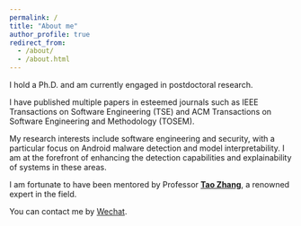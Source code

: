 ```yaml
---
permalink: /
title: "About me"
author_profile: true
redirect_from: 
  - /about/
  - /about.html
---
```


I hold a Ph.D. and am currently engaged in postdoctoral research. 

I have published multiple papers in esteemed journals such as IEEE Transactions on Software Engineering (TSE) and ACM Transactions on Software Engineering and Methodology (TOSEM). 

My research interests include software engineering and security, with a particular focus on Android malware detection and model interpretability. I am at the forefront of enhancing the detection capabilities and explainability of systems in these areas. 

I am fortunate to have been mentored by Professor **[Tao Zhang](https://cszhangtao.github.io/)**, a renowned expert in the field.

You can contact me by [Wechat](../images/wechat.jpg).

